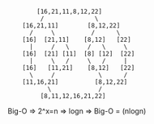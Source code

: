             [16,21,11,8,12,22]
             /              \
        [16,21,11]        [8,12,22]
          /     \          /      \
        [16]  [21,11]    [8,12]   [22]
          |     /   \     /   \     \
        [16]  [21] [11]  [8] [12]  [22]
          |     \   /     \   /     |
        [16]   [11,21]    [8,12]   [22]
          \     /            \      /
        [11,16,21]          [8,12,22]
               \             /
             [8,11,12,16,21,22]   
Big-O => 2^x=n => logn => Big-O = (nlogn)